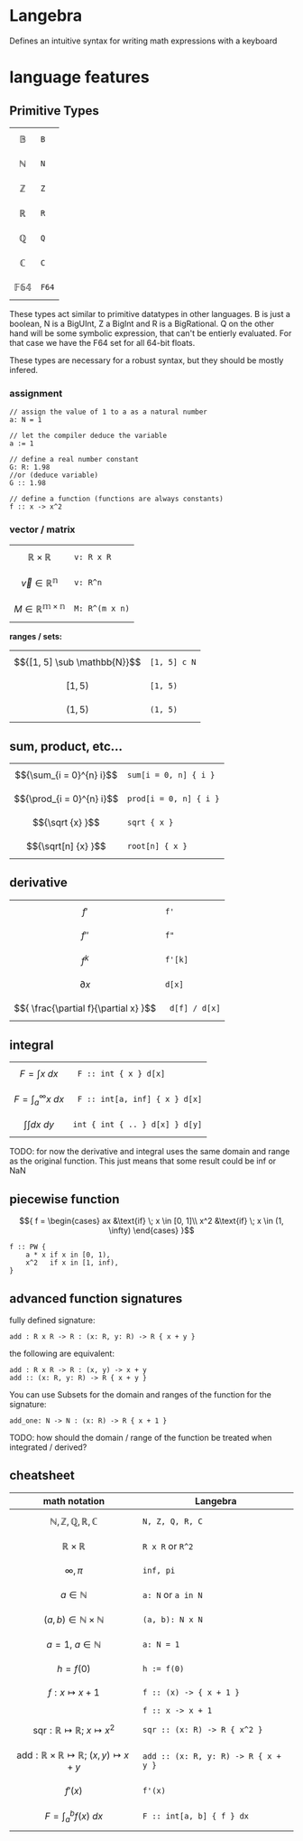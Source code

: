 # Langebra

Defines an intuitive syntax for writing math expressions with a keyboard

# language features


## Primitive Types

|                  |         |
| ---              | ---     |
| $${\mathbb{B}}$$ | ```B``` |
| $${\mathbb{N}}$$ | ```N``` |
| $${\mathbb{Z}}$$ | ```Z``` |
| $${\mathbb{R}}$$ | ```R``` |
| $${\mathbb{Q}}$$ | ```Q``` |
| $${\mathbb{C}}$$ | ```C``` |
| $${\mathbb{F64}}$$ | ```F64``` |

These types act similar to primitive datatypes in other languages. B is just a boolean, N is a BigUInt, Z a BigInt and R is a BigRational.
Q on the other hand will be some symbolic expression, that can't be entierly evaluated. 
For that case we have the F64 set for all 64-bit floats.

These types are necessary for a robust syntax, but they should be mostly infered.

### assignment

```
// assign the value of 1 to a as a natural number
a: N = 1

// let the compiler deduce the variable
a := 1

// define a real number constant
G: R: 1.98
//or (deduce variable)
G :: 1.98

// define a function (functions are always constants)
f :: x -> x^2
```

### vector / matrix

|                                     |                    |
| ---                                 | ---                |
| $${\mathbb{R \times R}}$$           | ```v: R x R```     |
| $${\vec{v} \in \mathbb{R^n}}$$      | ```v: R^n```       |
| $${M \in \mathbb{R^{m \times n}}}$$ | ```M: R^(m x n)``` |

**ranges / sets:**

|                              |                  |
| ---                          | ---              |
| $${[1, 5] \sub \mathbb{N}}$$ | ```[1, 5] c N``` |
| $${[1, 5)}$$                 | ```[1, 5)```     |
| $${(1, 5)}$$                 | ```(1, 5)```     |

## sum, product, etc...

|                           |                            |
| ---                       | ---                        |
| $${\sum_{i = 0}^{n} i}$$  | ```sum[i = 0, n] { i }```  |
| $${\prod_{i = 0}^{n} i}$$ | ```prod[i = 0, n] { i }``` |
| $${\sqrt {x} }$$          | ```sqrt { x }```           |
| $${\sqrt[n] {x} }$$       | ```root[n] { x }```        |

## derivative

|                                       |                    |
| ---                                   | ---                |
| $${f'}$$                              | ``` f' ```         |
| $${f''}$$                             | ``` f" ```         |
| $${f^{k}}$$                           | ``` f'[k] ```      |
| $${\partial x}$$                      | ```d[x]```         |
| $${ \frac{\partial f}{\partial x} }$$ | ``` d[f] / d[x]``` |

## integral

|                                       |                                      |
| ---                                   | ---                                  |
| $${ F = \int { x }\ dx }$$            | ``` F :: int { x } d[x]```           |
| $${ F = \int_a^{\infty} { x }\ dx }$$ | ``` F :: int[a, inf] { x } d[x]```   |
| $${ \int {\int dx }\ dy }$$           | ``` int { int { .. } d[x] } d[y] ``` |

TODO: for now the derivative and integral uses the same domain and range as the original function. This just means that some result could be inf or NaN

## piecewise function

$${ 
    f =
    \begin{cases} 
    ax  &\text{if} \; x \in [0, 1]\\ 
    x^2 &\text{if} \; x \in (1, \infty)
    \end{cases}
}$$

```
f :: PW {
    a * x if x in [0, 1),
    x^2   if x in [1, inf),
}
```

## advanced function signatures

fully defined signature:
```
add : R x R -> R : (x: R, y: R) -> R { x + y } 
```

the following are equivalent:
```
add : R x R -> R : (x, y) -> x + y 
add :: (x: R, y: R) -> R { x + y }
```
You can use Subsets for the domain and ranges of the function for the signature:
```
add_one: N -> N : (x: R) -> R { x + 1 }
``` 

TODO: how should the domain / range of the function be treated when integrated / derived?

## cheatsheet

| math notation                                                                                | Langebra                                   |
| ---                                                                                          | ---                                        |
| $${ \mathbb{N, Z, Q, R, C} }$$                                                               | ``` N, Z, Q, R, C ```                      |
| $${ \mathbb{R} \times \mathbb{R} }$$                                                         | ```R x R``` or ```R^2```                   |
| $${ \infty, \pi }$$                                                                          | ```inf, pi```                              |
| $${ a \in \mathbb{N} }$$                                                                     | ``` a: N ```  or ```a in N```              |
| $${ (a, b) \in \mathbb{N} \times \mathbb{N} }$$                                              | ``` (a, b): N x N ```                      |
| $${ a = 1, \ a \in \mathbb{N} }$$                                                            | ``` a: N = 1 ```                           |
| $${ h = f(0) }$$                                                                             | ``` h := f(0) ```                          |
| $${ f: x \mapsto x + 1 }$$                                                                   | ``` f :: (x) -> { x + 1 } ```              |
|                                                                                              | ``` f :: x -> x + 1 ```                    |
| $${ \text{sqr}: \mathbb{R} \mapsto \mathbb{R} ; \ x \mapsto x^2  }$$                         | ``` sqr :: (x: R) -> R { x^2 }   ```       |
| $${ \text{add}: \mathbb{R} \times \mathbb{R} \mapsto \mathbb{R} ; \ (x, y) \mapsto x + y }$$ | ``` add :: (x: R, y: R) -> R { x + y } ``` |
| $${ f'(x) }$$                                                                                | ``` f'(x) ```                              |
| $${ F = \int_a^b { f(x) }\ dx }$$                                                            | ``` F :: int[a, b] { f } dx ```            |

